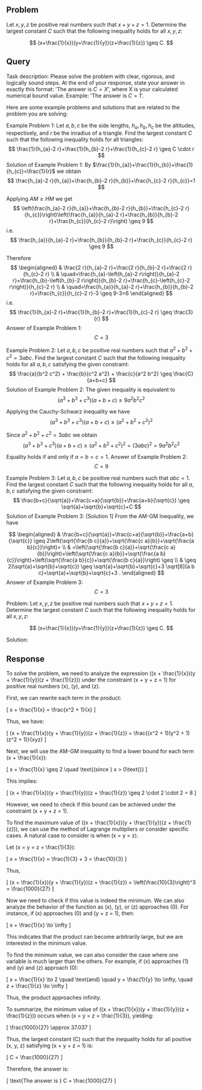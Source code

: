 ## Problem

Let $x, y, z$ be positive real numbers such that $x+y+z=1$. Determine the largest constant $C$ such that the following inequality holds for all $x, y, z$:

$$
(x+\frac{1}{x})(y+\frac{1}{y})(z+\frac{1}{z}) \geq C.
$$

## Query

Task description: Please solve the problem with clear, rigorous, and logically sound steps. At the end of your response, state your answer in exactly this format: 'The answer is $C=X$', where X is your calculated numerical bound value. Example: 'The answer is $C=1$'.

Here are some example problems and solutions that are related to the problem you are solving:

Example Problem 1: Let $a, b, c$ be the side lengths, $h_{a}, h_{b}, h_{c}$ be the altitudes, respectively, and $r$ be the inradius of a triangle. Find the largest constant $C$ such that the following inequality holds for all triangles:
$$
\frac{1}{h_{a}-2 r}+\frac{1}{h_{b}-2 r}+\frac{1}{h_{c}-2 r} \geq C \cdot r
$$
Solution of Example Problem 1: By $\frac{1}{h_{a}}+\frac{1}{h_{b}}+\frac{1}{h_{c}}=\frac{1}{r}$ we obtain
$$
\frac{h_{a}-2 r}{h_{a}}+\frac{h_{b}-2 r}{h_{b}}+\frac{h_{c}-2 r}{h_{c}}=1
$$

Applying $A M \geq H M$ we get
$$
\left(\frac{h_{a}-2 r}{h_{a}}+\frac{h_{b}-2 r}{h_{b}}+\frac{h_{c}-2 r}{h_{c}}\right)\left(\frac{h_{a}}{h_{a}-2 r}+\frac{h_{b}}{h_{b}-2 r}+\frac{h_{c}}{h_{c}-2 r}\right) \geq 9
$$
i.e.
$$
\frac{h_{a}}{h_{a}-2 r}+\frac{h_{b}}{h_{b}-2 r}+\frac{h_{c}}{h_{c}-2 r} \geq 9
$$

Therefore
$$
\begin{aligned}
& \frac{2 r}{h_{a}-2 r}+\frac{2 r}{h_{b}-2 r}+\frac{2 r}{h_{c}-2 r} \\
& \quad=\frac{h_{a}-\left(h_{a}-2 r\right)}{h_{a}-2 r}+\frac{h_{b}-\left(h_{b}-2 r\right)}{h_{b}-2 r}+\frac{h_{c}-\left(h_{c}-2 r\right)}{h_{c}-2 r} \\
& \quad=\frac{h_{a}}{h_{a}-2 r}+\frac{h_{b}}{h_{b}-2 r}+\frac{h_{c}}{h_{c}-2 r}-3 \geq 9-3=6
\end{aligned}
$$
i.e.
$$
\frac{1}{h_{a}-2 r}+\frac{1}{h_{b}-2 r}+\frac{1}{h_{c}-2 r} \geq \frac{3}{r}
$$
Answer of Example Problem 1: $$C = 3$$

Example Problem 2: Let $a, b, c$ be positive real numbers such that $a^2 + b^2 + c^2 = 3abc$. Find the largest constant $C$ such that the following inequality holds for all $a, b, c$ satisfying the given constraint:
$$
\frac{a}{b^2 c^2} + \frac{b}{c^2 a^2} + \frac{c}{a^2 b^2} \geq \frac{C}{a+b+c}
$$
Solution of Example Problem 2: The given inequality is equivalent to
$$
\left(a^{3}+b^{3}+c^{3}\right)(a+b+c) \geq 9 a^{2} b^{2} c^{2}
$$

Applying the Cauchy-Schwarz inequality we have
$$
\left(a^{3}+b^{3}+c^{3}\right)(a+b+c) \geq\left(a^{2}+b^{2}+c^{2}\right)^{2}
$$

Since $a^{2}+b^{2}+c^{2}=3 a b c$ we obtain
$$
\left(a^{3}+b^{3}+c^{3}\right)(a+b+c) \geq\left(a^{2}+b^{2}+c^{2}\right)^{2}=(3 a b c)^{2}=9 a^{2} b^{2} c^{2}
$$

Equality holds if and only if $a=b=c=1$.
Answer of Example Problem 2: $$C = 9$$

Example Problem 3: Let $a, b, c$ be positive real numbers such that $a b c = 1$. Find the largest constant $C$ such that the following inequality holds for all $a, b, c$ satisfying the given constraint:
$$
\frac{b+c}{\sqrt{a}}+\frac{c+a}{\sqrt{b}}+\frac{a+b}{\sqrt{c}} \geq \sqrt{a}+\sqrt{b}+\sqrt{c}+C
$$
Solution of Example Problem 3: [Solution 1]
From the AM-GM Inequality, we have

$$
\begin{aligned}
& \frac{b+c}{\sqrt{a}}+\frac{c+a}{\sqrt{b}}+\frac{a+b}{\sqrt{c}} \geq 2\left(\sqrt{\frac{b c}{a}}+\sqrt{\frac{c a}{b}}+\sqrt{\frac{a b}{c}}\right)= \\
& =\left(\sqrt{\frac{b c}{a}}+\sqrt{\frac{c a}{b}}\right)+\left(\sqrt{\frac{c a}{b}}+\sqrt{\frac{a b}{c}}\right)+\left(\sqrt{\frac{a b}{c}}+\sqrt{\frac{b c}{a}}\right) \geq \\
& \geq 2(\sqrt{a}+\sqrt{b}+\sqrt{c}) \geq \sqrt{a}+\sqrt{b}+\sqrt{c}+3 \sqrt[6]{a b c}=\sqrt{a}+\sqrt{b}+\sqrt{c}+3 .
\end{aligned}
$$
Answer of Example Problem 3: $$C = 3$$


Problem: Let $x, y, z$ be positive real numbers such that $x+y+z=1$. Determine the largest constant $C$ such that the following inequality holds for all $x, y, z$:

$$
(x+\frac{1}{x})(y+\frac{1}{y})(z+\frac{1}{z}) \geq C.
$$

Solution:

## Response

To solve the problem, we need to analyze the expression \((x + \frac{1}{x})(y + \frac{1}{y})(z + \frac{1}{z})\) under the constraint \(x + y + z = 1\) for positive real numbers \(x\), \(y\), and \(z\).

First, we can rewrite each term in the product:

\[
x + \frac{1}{x} = \frac{x^2 + 1}{x}
\]

Thus, we have:

\[
(x + \frac{1}{x})(y + \frac{1}{y})(z + \frac{1}{z}) = \frac{(x^2 + 1)(y^2 + 1)(z^2 + 1)}{xyz}
\]

Next, we will use the AM-GM inequality to find a lower bound for each term \(x + \frac{1}{x}\):

\[
x + \frac{1}{x} \geq 2 \quad \text{(since } x > 0\text{)}
\]

This implies:

\[
(x + \frac{1}{x})(y + \frac{1}{y})(z + \frac{1}{z}) \geq 2 \cdot 2 \cdot 2 = 8
\]

However, we need to check if this bound can be achieved under the constraint \(x + y + z = 1\).

To find the maximum value of \((x + \frac{1}{x})(y + \frac{1}{y})(z + \frac{1}{z})\), we can use the method of Lagrange multipliers or consider specific cases. A natural case to consider is when \(x = y = z\). 

Let \(x = y = z = \frac{1}{3}\):

\[
x + \frac{1}{x} = \frac{1}{3} + 3 = \frac{10}{3}
\]

Thus,

\[
(x + \frac{1}{x})(y + \frac{1}{y})(z + \frac{1}{z}) = \left(\frac{10}{3}\right)^3 = \frac{1000}{27}
\]

Now we need to check if this value is indeed the minimum. We can also analyze the behavior of the function as \(x\), \(y\), or \(z\) approaches \(0\). For instance, if \(x\) approaches \(0\) and \(y + z = 1\), then:

\[
x + \frac{1}{x} \to \infty
\]

This indicates that the product can become arbitrarily large, but we are interested in the minimum value.

To find the minimum value, we can also consider the case where one variable is much larger than the others. For example, if \(x\) approaches \(1\) and \(y\) and \(z\) approach \(0\):

\[
x + \frac{1}{x} \to 2 \quad \text{and} \quad y + \frac{1}{y} \to \infty, \quad z + \frac{1}{z} \to \infty
\]

Thus, the product approaches infinity.

To summarize, the minimum value of \((x + \frac{1}{x})(y + \frac{1}{y})(z + \frac{1}{z})\) occurs when \(x = y = z = \frac{1}{3}\), yielding:

\[
\frac{1000}{27} \approx 37.037
\]

Thus, the largest constant \(C\) such that the inequality holds for all positive \(x, y, z\) satisfying \(x + y + z = 1\) is:

\[
C = \frac{1000}{27}
\]

Therefore, the answer is:

\[
\text{The answer is } C = \frac{1000}{27}
\]